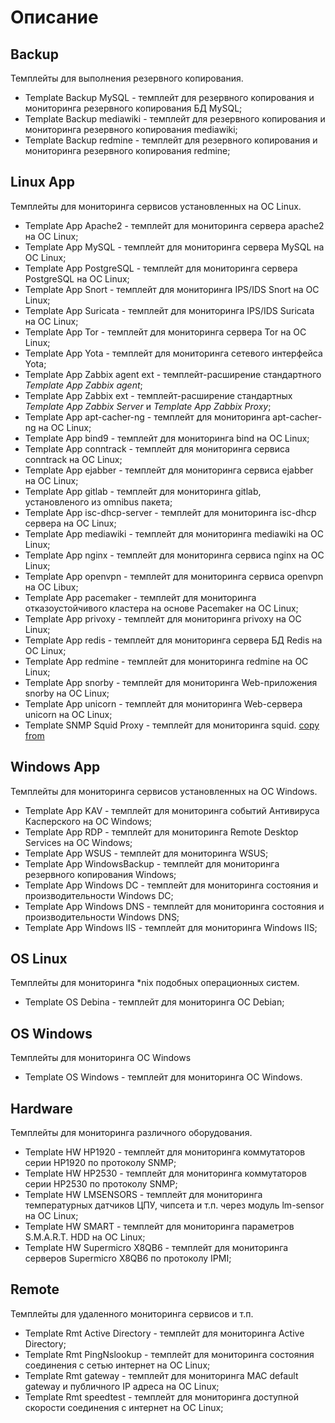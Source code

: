 # Описание
## Backup

Темплейты для выполнения резервного копирования.
- Template Backup MySQL - темплейт для резервного копирования и мониторинга резервного копирования БД MySQL;
- Template Backup mediawiki - темплейт для резервного копирования и мониторинга резервного копирования mediawiki;
- Template Backup redmine - темплейт для резервного копирования и мониторинга резервного копирования redmine;

## Linux App

Темплейты для мониторинга сервисов установленных на ОС Linux.
- Template App Apache2 - темплейт для мониторинга сервера apache2 на ОС Linux;
- Template App MySQL - темплейт для мониторинга сервера MySQL на ОС Linux;
- Template App PostgreSQL - темплейт для мониторинга сервера PostgreSQL на ОС Linux;
- Template App Snort - темплейт для мониторинга IPS/IDS Snort на ОС Linux;
- Template App Suricata - темплейт для мониторинга IPS/IDS Suricata на OC Linux;
- Template App Tor - темплейт для мониторинга сервера Tor на ОС Linux;
- Template App Yota - темплейт для мониторинга сетевого интерфейса Yota;
- Template App Zabbix agent ext - темплейт-расширение стандартного *Template App Zabbix agent*;
- Template App Zabbix ext - темплейт-расширение стандартных *Template App Zabbix Server* и *Template App Zabbix Proxy*;
- Template App apt-cacher-ng - темплейт для мониторинга apt-cacher-ng на ОС Linux;
- Template App bind9 - темплейт для мониторинга bind на ОС Linux;
- Template App conntrack - темплейт для мониторинга сервиса conntrack на ОС Linux;
- Template App ejabber - темплейт для мониторинга сервиса ejabber на ОС Linux;
- Template App gitlab - темплейт для мониторинга gitlab, установленого из omnibus пакета;
- Template App isc-dhcp-server - темплейт для мониторинга isc-dhcp сервера на OC Linux;
- Template App mediawiki - темплейт для мониторинга mediawiki на ОС Linux;
- Template App nginx - темплейт для мониторинга сервиса nginx на ОС Linux;
- Template App openvpn - темплейт для мониторинга сервиса openvpn на ОС Libux;
- Template App pacemaker - темплейт для мониторинга отказоустойчивого кластера на основе Pacemaker на ОС Linux;
- Template App privoxy - темплейт для мониторинга privoxy на ОС Linux;
- Template App redis - темплейт для мониторинга сервера БД Redis на ОС Linux;
- Template App redmine - темплейт для мониторинга redmine на ОС Linux;
- Template App snorby - темплейт для мониторинга Web-приложения snorby на ОС Linux;
- Template App unicorn - темплейт для мониторинга Web-сервера unicorn на ОС Linux;
- Template SNMP Squid Proxy - темплейт для мониторинга squid. [copy from](https://share.zabbix.com/index.php?option=com_mtree&task=att_download&link_id=281&cf_id=37)

## Windows App

Темплейты для мониторинга сервисов установленных на ОС Windows.
- Template App KAV - темплейт для мониторинга событий Антивируса Касперского на ОС Windows;
- Template App RDP - темплейт для мониторинга Remote Desktop Services на ОС Windows;
- Template App WSUS - темплейт для мониторинга WSUS;
- Template App WindowsBackup - темплейт для мониторинга резервного копирования Windows;
- Template App Windows DC - темплейт для мониторинга состояния и производительности Windows DC;
- Template App Windows DNS - темплейт для мониторинга состояния и производительности Windows DNS;
- Template App Windows IIS - темплейт для мониторинга Windows IIS;

## OS Linux

Темплейты для мониторинга *nix подобных операционных систем.
- Template OS Debina - темплейт для мониторинга ОС Debian;

## OS Windows

Темплейты для мониторинга ОС Windows
- Template OS Windows - темплейт для мониторинга ОС Windows.

## Hardware

Темплейты для мониторинга различного оборудования.
- Template HW HP1920 - темплейт для мониторинга коммутаторов серии HP1920 по протоколу SNMP;
- Template HW HP2530 - темплейт для мониторинга коммутаторов серии HP2530 по протоколу SNMP;
- Template HW LMSENSORS - темплейт для мониторинга температурных датчиков ЦПУ, чипсета и т.п. через модуль lm-sensor на ОС Linux;
- Template HW SMART - темплейт для мониторинга параметров S.M.A.R.T. HDD на ОС Linux;
- Template HW Supermicro X8QB6 - темплейт для мониторинга серверов Supermicro X8QB6 по протоколу IPMI;

## Remote

Темплейты для удаленного мониторинга сервисов и т.п.
- Template Rmt Active Directory - темплейт для мониторинга Active Directory;
- Template Rmt PingNslookup - темплейт для мониторинга состояния соединения с сетью интернет на ОС Linux;
- Template Rmt gateway - темплейт для мониторинга MAC default gateway и публичного IP адреса на ОС Linux;
- Template Rmt speedtest - темплейт для мониторинга доступной скорости соединения с интернет на ОС Linux;
